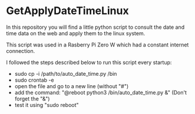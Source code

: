 # GetApplyDateTimeLinux
In this repository you will find a little python script to consult the date and time data on the web and 
apply them to the linux system.

This script was used in a Rasberry Pi Zero W which had a constant internet connection.

I followed the steps described below to run this script every startup:

- sudo cp -i /path/to/auto_date_time.py /bin
- sudo crontab -e
- open the file and go to a new line (without "#")
- add the command: "@reboot python3 /bin/auto_date_time.py &" (Don't forget the "&")
- test it using "sudo reboot"
